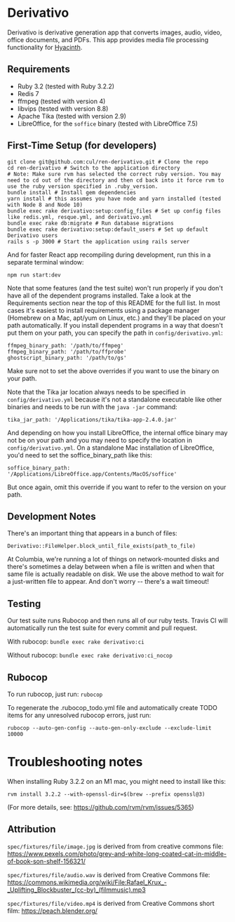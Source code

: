 # Derivativo

Derivativo is derivative generation app that converts images, audio, video, office documents, and PDFs.  This app provides media file processing functionality for [Hyacinth](https://github.com/cul/ldpd-hyacinth).

## Requirements

- Ruby 3.2 (tested with Ruby 3.2.2)
- Redis 7
- ffmpeg (tested with version 4)
- libvips (tested with version 8.8)
- Apache Tika (tested with version 2.9)
- LibreOffice, for the `soffice` binary (tested with LibreOffice 7.5)

## First-Time Setup (for developers)

```
git clone git@github.com:cul/ren-derivativo.git # Clone the repo
cd ren-derivativo # Switch to the application directory
# Note: Make sure rvm has selected the correct ruby version. You may need to cd out of the directory and then cd back into it force rvm to use the ruby version specified in .ruby_version.
bundle install # Install gem dependencies
yarn install # this assumes you have node and yarn installed (tested with Node 8 and Node 10)
bundle exec rake derivativo:setup:config_files # Set up config files like redis.yml, resque.yml, and derivativo.yml
bundle exec rake db:migrate # Run database migrations
bundle exec rake derivativo:setup:default_users # Set up default Derivativo users
rails s -p 3000 # Start the application using rails server
```
And for faster React app recompiling during development, run this in a separate terminal window:

```
npm run start:dev
```

Note that some features (and the test suite) won't run properly if you don't have all of the dependent programs installed.  Take a look at the Requirements section near the top of this README for the full list.  In most cases it's easiest to install requirements using a package manager (Homebrew on a Mac, apt/yum on Linux, etc.) and they'll be placed on your path automatically.  If you install dependent programs in a way that doesn't put them on your path, you can specify the path in `config/derivativo.yml`:

```
ffmpeg_binary_path: '/path/to/ffmpeg'
ffmpeg_binary_path: '/path/to/ffprobe'
ghostscript_binary_path: '/path/to/gs'
```

Make sure not to set the above overrides if you want to use the binary on your path.

Note that the Tika jar location always needs to be specified in `config/derivativo.yml` because it's not a standalone executable like other binaries and needs to be run with the `java -jar` command:

```
tika_jar_path: '/Applications/tika/tika-app-2.4.0.jar'
```

And depending on how you install LibreOffice, the internal office binary may not be on your path and you may need to specify the location in `config/derivativo.yml`.  On a standalone Mac installation of LibreOffice, you'd need to set the soffice_binary_path like this:
```
soffice_binary_path: '/Applications/LibreOffice.app/Contents/MacOS/soffice'
```
But once again, omit this override if you want to refer to the version on your path.

## Development Notes

There's an important thing that appears in a bunch of files:
```
Derivativo::FileHelper.block_until_file_exists(path_to_file)
```
At Columbia, we're running a lot of things on network-mounted disks and there's sometimes a delay between when a file is written and when that same file is actually readable on disk.  We use the above method to wait for a just-written file to appear. And don't worry -- there's a wait timeout!

## Testing
Our test suite runs Rubocop and then runs all of our ruby tests. Travis CI will automatically run the test suite for every commit and pull request.

With rubocop:
`bundle exec rake derivativo:ci`

Without rubocop:
`bundle exec rake derivativo:ci_nocop`

## Rubocop

To run rubocop, just run: `rubocop`

To regenerate the .rubocop_todo.yml file and automatically create TODO items for any unresolved rubocop errors, just run:
```
rubocop --auto-gen-config --auto-gen-only-exclude --exclude-limit 10000
```

# Troubleshooting notes

When installing Ruby 3.2.2 on an M1 mac, you might need to install like this:

`rvm install 3.2.2 --with-openssl-dir=$(brew --prefix openssl@3)`

(For more details, see: https://github.com/rvm/rvm/issues/5365)

## Attribution

`spec/fixtures/file/image.jpg` is derived from from creative commons file: https://www.pexels.com/photo/grey-and-white-long-coated-cat-in-middle-of-book-son-shelf-156321/

`spec/fixtures/file/audio.wav` is derived from Creative Commons file: https://commons.wikimedia.org/wiki/File:Rafael_Krux_-_Uplifting_Blockbuster_(cc-by)_(filmmusic).mp3

`spec/fixtures/file/video.mp4` is derived from Creative Commons short film: https://peach.blender.org/
